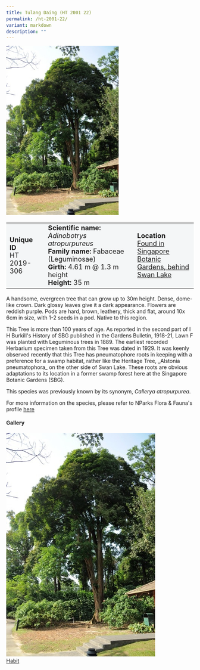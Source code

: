 ```yaml
---
title: Tulang Daing (HT 2001 22)
permalink: /ht-2001-22/
variant: markdown
description: ""
---
```

<div class="isomer-image-wrapper">
<img style="width: 60%;" src="/images/Heritage_trees_photos/calatro_ht2019-306_habit.jpg">
</div>
<table style="minWidth: 100px; font-size: 18px; background: #F4F6F7">
<tbody><tr>
<td rowspan="1" colspan="1">
<strong>Unique ID</strong>
<br>HT 2019-306
</td>
<td rowspan="1" colspan="1">
<strong>Scientific name:</strong>  <em>Adinobotrys atropurpureus</em>
<br><strong>Family name:</strong> Fabaceae (Leguminosae)
<br><strong>Girth:</strong> 4.61 m @ 1.3 m height
<br><strong>Height: </strong>35 m
</td>
<td rowspan="1" colspan="1">
<strong>Location</strong><a href="https://www.onemap.gov.sg/?lat=1.307399000000949&amp;lng=103.81580000000169">
<br>Found in Singapore Botanic 
	<br>Gardens, behind Swan Lake</a>
</td>
</tr>
</tbody></table>
<p>A handsome, evergreen tree that can grow up to 30m height. Dense, dome-like crown. Dark glossy leaves give it a dark appearance. Flowers are reddish purple. Pods are hard, brown, leathery, thick and flat, around 10x 6cm in size, with 1-2 seeds in a pod. Native to this region. </p>
  
<p>This Tree is more than 100 years of age. As reported in the second part of I H Burkill's History of SBG published in the Gardens Bulletin, 1918-21, Lawn F was planted with Leguminous trees in 1889. The earliest recorded Herbarium specimen taken from this Tree was dated in 1929. It was keenly observed recently that this Tree has pneumatophore roots in keeping with a preference for a swamp habitat, rather like the Heritage Tree,&nbsp;_Alstonia pneumatophora_&nbsp;on the other side of Swan Lake. These roots are obvious adaptations to its location in a former swamp forest here at the Singapore Botanic Gardens (SBG).</p>

<p>This species was previously known by its synonym, <em>Callerya atropurpurea</em>.</p>
	
<p>For more information on the species, please refer to NParks Flora &amp; Fauna's profile <a href="https://www.nparks.gov.sg/florafaunaweb/flora/2/7/2769">here</a></p>

<h4>Gallery</h4>
<div class="isomer-card-grid">
<a href="/images/Heritage_trees_photos/calatro_ht2019-306_habit.jpg" class="isomer-card">
<div class="isomer-card-image">
<div class="isomer-image-wrapper"><img src="/images/Heritage_trees_photos/calatro_ht2019-306_habit.jpg"></div></div>
<div class="isomer-card-body"><div class="isomer-card-title">Habit</div></div></a><p></p></div>